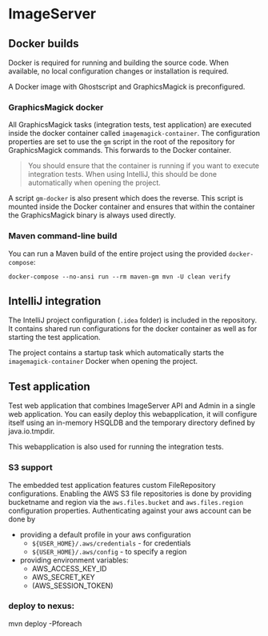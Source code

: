 # ImageServer

## Docker builds
Docker is required for running and building the source code.
When available, no local configuration changes or installation is required.

A Docker image with Ghostscript and GraphicsMagick is preconfigured.

### GraphicsMagick docker
All GraphicsMagick tasks (integration tests, test application) are executed inside the docker container called `imagemagick-container`.
The configuration properties are set to use the `gm` script in the root of the repository for GraphicsMagick commands.
This forwards to the Docker container.

> You should ensure that the container is running if you want to execute integration tests. 
When using IntelliJ, this should be done automatically when opening the project.

A script `gm-docker` is also present which does the reverse.
This script is mounted inside the Docker container and ensures that within the container the GraphicsMagick binary is always used directly.
 
### Maven command-line build

You can run a Maven build of the entire project using the provided `docker-compose`:

```docker-compose --no-ansi run --rm maven-gm mvn -U clean verify```

## IntelliJ integration
The IntelliJ project configuration (`.idea` folder) is included in the repository.
It contains shared run configurations for the docker container as well as for starting the test application.

The project contains a startup task which automatically starts the `imagemagick-container` Docker when opening the project.

## Test application 

Test web application that combines ImageServer API and Admin in a single web application.
You can easily deploy this webapplication, it will configure itself using an in-memory HSQLDB and the
temporary directory defined by java.io.tmpdir.

This webapplication is also used for running the integration tests.

### S3 support

The embedded test application features custom FileRepository configurations.
Enabling the AWS S3 file repositories is done by providing bucketname and region via the `aws.files.bucket` and `aws.files.region` configuration properties.
Authenticating against your aws account can be done by

* providing a default profile in your aws configuration 
    * `${USER_HOME}/.aws/credentials` - for credentials
    * `${USER_HOME}/.aws/config` - to specify a region
* providing environment variables:
    * AWS_ACCESS_KEY_ID
    * AWS_SECRET_KEY
    * (AWS_SESSION_TOKEN)

### deploy to nexus:
mvn deploy -Pforeach
